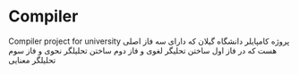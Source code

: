# Compiler
Compiler project for university
پروژه کامپایلر دانشگاه گیلان که دارای سه فاز اصلی هست که در فاز اول ساختن تحلیگر لغوی و فاز دوم ساختن تحلیلگر نحوی و فاز سوم تحلیلگر معنایی
